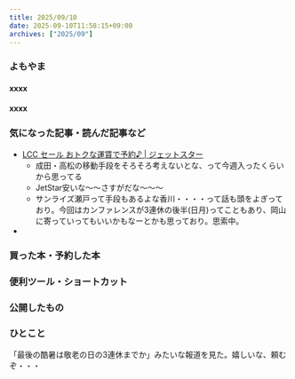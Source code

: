 ```yaml
---
title: 2025/09/10
date: 2025-09-10T11:58:15+09:00
archives: ["2025/09"]
---
```

### よもやま
#### xxxx

#### xxxx

### 気になった記事・読んだ記事など

* [LCC セール おトクな運賃で予約♪ \| ジェットスター](https://www.jetstar.com/jp/ja/deals/sale)
  * 成田・高松の移動手段をそろそろ考えないとな、って今週入ったくらいから思ってる
  * JetStar安いな〜〜さすがだな〜〜〜
  * サンライズ瀬戸って手段もあるよな香川・・・・って話も頭をよぎっており。今回はカンファレンスが3連休の後半(日月)ってこともあり、岡山に寄っていってもいいかもなーとかも思っており。思索中。
* 

### 買った本・予約した本

### 便利ツール・ショートカット

### 公開したもの

### ひとこと

「最後の酷暑は敬老の日の3連休までか」みたいな報道を見た。嬉しいな、頼むぞ・・・
